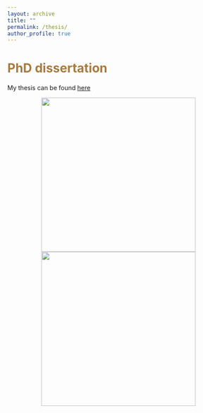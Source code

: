 ```yaml
---
layout: archive
title: ""
permalink: /thesis/
author_profile: true
---
```


# <span style="color:#a67b40"> PhD dissertation </span>

My thesis can be found [here](https://cadmus.eui.eu/entities/publication/3c4e3998-e51f-40f0-a0e3-24ed7850dd8d)

<div align="center">
<img src="http://gaiaghirardi.github.io/images/Compensation_Boosting_Triggering_orizzontale.png" width="350" />
</div>

<div align="center">
<img src="http://gaiaghirardi.github.io/images/Flowers_Sfondo.jpeg" width="350" />
</div>



